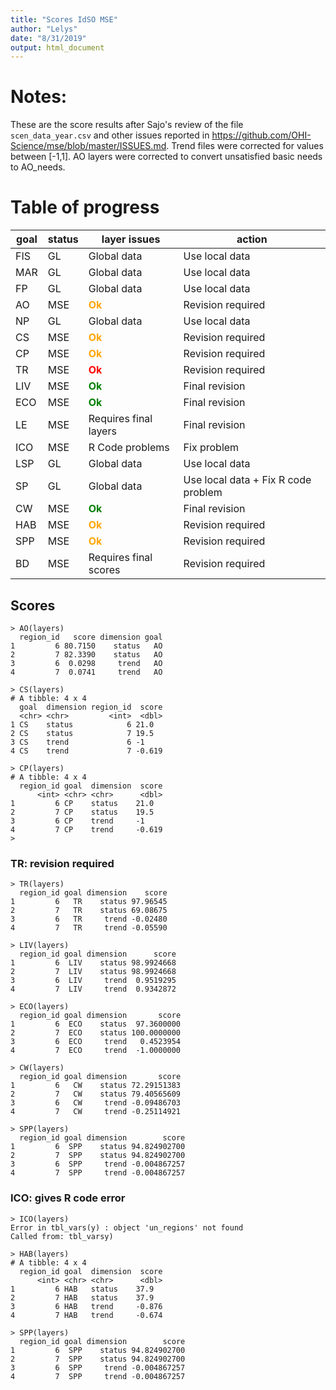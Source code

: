```yaml
---
title: "Scores IdSO MSE"
author: "Lelys"
date: "8/31/2019"
output: html_document
---
```


# Notes:
These are the score results after Sajo's review of the file `scen_data_year.csv` and other issues reported in <https://github.com/OHI-Science/mse/blob/master/ISSUES.md>. Trend files were corrected for values between [-1,1]. AO layers were corrected to convert unsatisfied basic needs to AO_needs.

# Table of progress
goal|status|layer issues | action
----|------|-------------|---------
FIS | GL | Global data| Use local data
MAR| GL | Global data | Use local data
FP| GL | Global data | Use local data
AO| MSE | <span style="color:orange">**Ok**</span> | Revision required 
NP| GL | Global data | Use local data
CS| MSE  | <span style="color:orange">**Ok**</span> | Revision required
CP| MSE  | <span style="color:orange">**Ok**</span> | Revision required
TR| MSE | <span style="color:red">**Ok**</span>| Revision required
LIV|MSE  | <span style="color:green">**Ok**</span>| Final revision
ECO | MSE | <span style="color:green">**Ok**</span>| Final revision
LE |MSE |Requires final layers | Final revision
ICO| MSE | R Code problems| Fix problem
LSP| GL | Global data | Use local data
SP| GL | Global data | Use local data + Fix R code problem
CW | MSE | <span style="color:green">**Ok**</span> | Final revision
HAB| MSE  | <span style="color:orange">**Ok**</span> | Revision required
SPP| MSE | <span style="color:orange">**Ok**</span>| Revision required
BD| MSE | Requires final scores | Revision required



## Scores
```
> AO(layers)
  region_id   score dimension goal
1         6 80.7150    status   AO
2         7 82.3390    status   AO
3         6  0.0298     trend   AO
4         7  0.0741     trend   AO

```
```
> CS(layers)
# A tibble: 4 x 4
  goal  dimension region_id  score
  <chr> <chr>         <int>  <dbl>
1 CS    status            6 21.0  
2 CS    status            7 19.5  
3 CS    trend             6 -1    
4 CS    trend             7 -0.619
```
```
> CP(layers)
# A tibble: 4 x 4
  region_id goal  dimension  score
      <int> <chr> <chr>      <dbl>
1         6 CP    status    21.0  
2         7 CP    status    19.5  
3         6 CP    trend     -1    
4         7 CP    trend     -0.619
> 
```
### TR: revision required

```
> TR(layers)
  region_id goal dimension    score
1         6   TR    status 97.96545
2         7   TR    status 69.08675
3         6   TR     trend -0.02480
4         7   TR     trend -0.05590
```
```
> LIV(layers)
  region_id goal dimension      score
1         6  LIV    status 98.9924668
2         7  LIV    status 98.9924668
3         6  LIV     trend  0.9519295
4         7  LIV     trend  0.9342872
```
```
> ECO(layers)
  region_id goal dimension       score
1         6  ECO    status  97.3600000
2         7  ECO    status 100.0000000
3         6  ECO     trend   0.4523954
4         7  ECO     trend  -1.0000000
```
```
> CW(layers)
  region_id goal dimension       score
1         6   CW    status 72.29151383
2         7   CW    status 79.40565609
3         6   CW     trend -0.09486703
4         7   CW     trend -0.25114921
```



```
> SPP(layers)
  region_id goal dimension        score
1         6  SPP    status 94.824902700
2         7  SPP    status 94.824902700
3         6  SPP     trend -0.004867257
4         7  SPP     trend -0.004867257
```


### ICO: gives R code error
```
> ICO(layers)
Error in tbl_vars(y) : object 'un_regions' not found
Called from: tbl_varsy)
```

```
> HAB(layers)
# A tibble: 4 x 4
  region_id goal  dimension  score
      <int> <chr> <chr>      <dbl>
1         6 HAB   status    37.9  
2         7 HAB   status    37.9  
3         6 HAB   trend     -0.876
4         7 HAB   trend     -0.674
```

```
> SPP(layers)
  region_id goal dimension        score
1         6  SPP    status 94.824902700
2         7  SPP    status 94.824902700
3         6  SPP     trend -0.004867257
4         7  SPP     trend -0.004867257
```






